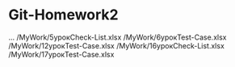 # Git-Homework2
...
/MyWork/5урокCheck-List.xlsx
/MyWork/6урокTest-Case.xlsx
/MyWork/12урокTest-Case.xlsx
/MyWork/16урокCheck-List.xlsx
/MyWork/17урокTest-Case.xlsx
